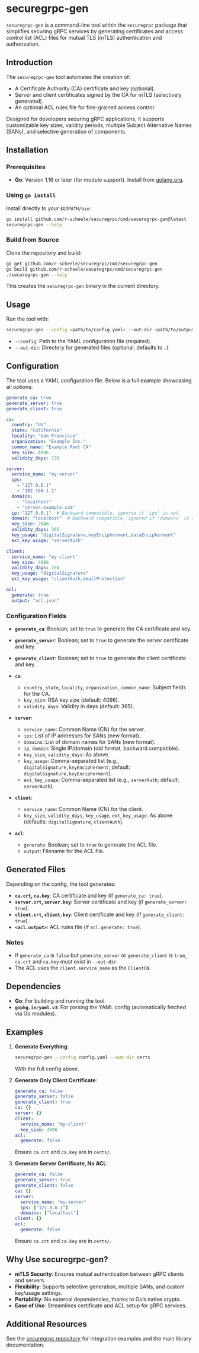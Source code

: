 # securegrpc-gen

`securegrpc-gen` is a command-line tool within the `securegrpc` package that simplifies securing gRPC services by generating certificates and access control list (ACL) files for mutual TLS (mTLS) authentication and authorization.

## Introduction

The `securegrpc-gen` tool automates the creation of:
- A Certificate Authority (CA) certificate and key (optional).
- Server and client certificates signed by the CA for mTLS (selectively generated).
- An optional ACL rules file for fine-grained access control.

Designed for developers securing gRPC applications, it supports customizable key sizes, validity periods, multiple Subject Alternative Names (SANs), and selective generation of components.

## Installation

### Prerequisites
- **Go**: Version 1.16 or later (for module support). Install from [golang.org](https://golang.org/doc/install).

### Using `go install`
Install directly to your `$GOPATH/bin`:
```bash
go install github.com/r-scheele/securegrpc/cmd/securegrpc-gen@latest
securegrpc-gen --help
```


### Build from Source
Clone the repository and build:
```bash
go get github.com/r-scheele/securegrpc/cmd/securegrpc-gen
go build github.com/r-scheele/securegrpc/cmd/securegrpc-gen
./securegrpc-gen --help
```

This creates the `securegrpc-gen` binary in the current directory.


## Usage

Run the tool with:
```bash
securegrpc-gen --config <path/to/config.yaml> --out-dir <path/to/output>
```
- `--config`: Path to the YAML configuration file (required).
- `--out-dir`: Directory for generated files (optional, defaults to `.`).

## Configuration

The tool uses a YAML configuration file. Below is a full example showcasing all options:

```yaml
generate_ca: true
generate_server: true
generate_client: true

ca:
  country: "US"
  state: "California"
  locality: "San Francisco"
  organization: "Example Inc."
  common_name: "Example Root CA"
  key_size: 4096
  validity_days: 730

server:
  service_name: "my-server"
  ips:
    - "127.0.0.1"
    - "192.168.1.1"
  domains:
    - "localhost"
    - "server.example.com"
  ip: "127.0.0.1"  # Backward compatible, ignored if 'ips' is set
  domain: "localhost"  # Backward compatible, ignored if 'domains' is set
  key_size: 2048
  validity_days: 365
  key_usage: "digitalSignature,keyEncipherment,dataEncipherment"
  ext_key_usage: "serverAuth"

client:
  service_name: "my-client"
  key_size: 4096
  validity_days: 180
  key_usage: "digitalSignature"
  ext_key_usage: "clientAuth,emailProtection"

acl:
  generate: true
  output: "acl.json"
```

### Configuration Fields
- **`generate_ca`**: Boolean; set to `true` to generate the CA certificate and key.
- **`generate_server`**: Boolean; set to `true` to generate the server certificate and key.
- **`generate_client`**: Boolean; set to `true` to generate the client certificate and key.

- **`ca`**:
  - `country`, `state`, `locality`, `organization`, `common_name`: Subject fields for the CA.
  - `key_size`: RSA key size (default: 4096).
  - `validity_days`: Validity in days (default: 365).

- **`server`**:
  - `service_name`: Common Name (CN) for the server.
  - `ips`: List of IP addresses for SANs (new format).
  - `domains`: List of domain names for SANs (new format).
  - `ip`, `domain`: Single IP/domain (old format, backward compatible).
  - `key_size`, `validity_days`: As above.
  - `key_usage`: Comma-separated list (e.g., `digitalSignature,keyEncipherment`; default: `digitalSignature,keyEncipherment`).
  - `ext_key_usage`: Comma-separated list (e.g., `serverAuth`; default: `serverAuth`).

- **`client`**:
  - `service_name`: Common Name (CN) for the client.
  - `key_size`, `validity_days`, `key_usage`, `ext_key_usage`: As above (defaults: `digitalSignature`, `clientAuth`).

- **`acl`**:
  - `generate`: Boolean; set to `true` to generate the ACL file.
  - `output`: Filename for the ACL file.

## Generated Files

Depending on the config, the tool generates:
- **`ca.crt`, `ca.key`**: CA certificate and key (if `generate_ca: true`).
- **`server.crt`, `server.key`**: Server certificate and key (if `generate_server: true`).
- **`client.crt`, `client.key`**: Client certificate and key (if `generate_client: true`).
- **`<acl.output>`**: ACL rules file (if `acl.generate: true`).

### Notes
- If `generate_ca` is `false` but `generate_server` or `generate_client` is `true`, `ca.crt` and `ca.key` must exist in `--out-dir`.
- The ACL uses the `client.service_name` as the `ClientCN`.

## Dependencies

- **Go**: For building and running the tool.
- **`gopkg.in/yaml.v3`**: For parsing the YAML config (automatically fetched via Go modules).

## Examples

1. **Generate Everything**:
   ```bash
   securegrpc-gen --config config.yaml --out-dir certs
   ```
   With the full config above.

2. **Generate Only Client Certificate**:
   ```yaml
   generate_ca: false
   generate_server: false
   generate_client: true
   ca: {}
   server: {}
   client:
     service_name: "my-client"
     key_size: 4096
   acl:
     generate: false
   ```
   Ensure `ca.crt` and `ca.key` are in `certs/`.

3. **Generate Server Certificate, No ACL**:
   ```yaml
   generate_ca: false
   generate_server: true
   generate_client: false
   ca: {}
   server:
     service_name: "my-server"
     ips: ["127.0.0.1"]
     domains: ["localhost"]
   client: {}
   acl:
     generate: false
   ```
   Ensure `ca.crt` and `ca.key` are in `certs/`.

## Why Use securegrpc-gen?

- **mTLS Security**: Ensures mutual authentication between gRPC clients and servers.
- **Flexibility**: Supports selective generation, multiple SANs, and custom key/usage settings.
- **Portability**: No external dependencies, thanks to Go’s native crypto.
- **Ease of Use**: Streamlines certificate and ACL setup for gRPC services.

## Additional Resources

See the [securegrpc repository](https://github.com/r-scheele/securegrpc) for integration examples and the main library documentation.

